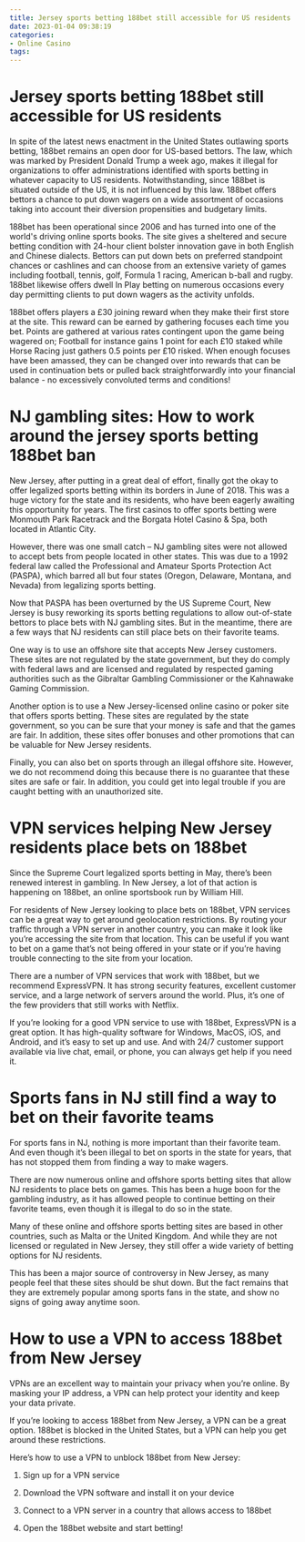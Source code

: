 ```yaml
---
title: Jersey sports betting 188bet still accessible for US residents
date: 2023-01-04 09:38:19
categories:
- Online Casino
tags:
---
```



#  Jersey sports betting 188bet still accessible for US residents

In spite of the latest news enactment in the United States outlawing sports betting, 188bet remains an open door for US-based bettors. The law, which was marked by President Donald Trump a week ago, makes it illegal for organizations to offer administrations identified with sports betting in whatever capacity to US residents. Notwithstanding, since 188bet is situated outside of the US, it is not influenced by this law. 188bet offers bettors a chance to put down wagers on a wide assortment of occasions taking into account their diversion propensities and budgetary limits.

188bet has been operational since 2006 and has turned into one of the world's driving online sports books. The site gives a sheltered and secure betting condition with 24-hour client bolster innovation gave in both English and Chinese dialects. Bettors can put down bets on preferred standpoint chances or cashlines and can choose from an extensive variety of games including football, tennis, golf, Formula 1 racing, American b-ball and rugby. 188bet likewise offers dwell In Play betting on numerous occasions every day permitting clients to put down wagers as the activity unfolds.

188bet offers players a £30 joining reward when they make their first store at the site. This reward can be earned by gathering focuses each time you bet. Points are gathered at various rates contingent upon the game being wagered on; Football for instance gains 1 point for each £10 staked while Horse Racing just gathers 0.5 points per £10 risked. When enough focuses have been amassed, they can be changed over into rewards that can be used in continuation bets or pulled back straightforwardly into your financial balance - no excessively convoluted terms and conditions!

#  NJ gambling sites: How to work around the jersey sports betting 188bet ban

New Jersey, after putting in a great deal of effort, finally got the okay to offer legalized sports betting within its borders in June of 2018. This was a huge victory for the state and its residents, who have been eagerly awaiting this opportunity for years. The first casinos to offer sports betting were Monmouth Park Racetrack and the Borgata Hotel Casino & Spa, both located in Atlantic City.

However, there was one small catch – NJ gambling sites were not allowed to accept bets from people located in other states. This was due to a 1992 federal law called the Professional and Amateur Sports Protection Act (PASPA), which barred all but four states (Oregon, Delaware, Montana, and Nevada) from legalizing sports betting.

Now that PASPA has been overturned by the US Supreme Court, New Jersey is busy reworking its sports betting regulations to allow out-of-state bettors to place bets with NJ gambling sites. But in the meantime, there are a few ways that NJ residents can still place bets on their favorite teams.

One way is to use an offshore site that accepts New Jersey customers. These sites are not regulated by the state government, but they do comply with federal laws and are licensed and regulated by respected gaming authorities such as the Gibraltar Gambling Commissioner or the Kahnawake Gaming Commission.

Another option is to use a New Jersey-licensed online casino or poker site that offers sports betting. These sites are regulated by the state government, so you can be sure that your money is safe and that the games are fair. In addition, these sites offer bonuses and other promotions that can be valuable for New Jersey residents.

Finally, you can also bet on sports through an illegal offshore site. However, we do not recommend doing this because there is no guarantee that these sites are safe or fair. In addition, you could get into legal trouble if you are caught betting with an unauthorized site.

#  VPN services helping New Jersey residents place bets on 188bet

Since the Supreme Court legalized sports betting in May, there’s been renewed interest in gambling. In New Jersey, a lot of that action is happening on 188bet, an online sportsbook run by William Hill.

For residents of New Jersey looking to place bets on 188bet, VPN services can be a great way to get around geolocation restrictions. By routing your traffic through a VPN server in another country, you can make it look like you’re accessing the site from that location. This can be useful if you want to bet on a game that’s not being offered in your state or if you’re having trouble connecting to the site from your location.

There are a number of VPN services that work with 188bet, but we recommend ExpressVPN. It has strong security features, excellent customer service, and a large network of servers around the world. Plus, it’s one of the few providers that still works with Netflix.

If you’re looking for a good VPN service to use with 188bet, ExpressVPN is a great option. It has high-quality software for Windows, MacOS, iOS, and Android, and it’s easy to set up and use. And with 24/7 customer support available via live chat, email, or phone, you can always get help if you need it.

#  Sports fans in NJ still find a way to bet on their favorite teams

For sports fans in NJ, nothing is more important than their favorite team. And even though it’s been illegal to bet on sports in the state for years, that has not stopped them from finding a way to make wagers.

There are now numerous online and offshore sports betting sites that allow NJ residents to place bets on games. This has been a huge boon for the gambling industry, as it has allowed people to continue betting on their favorite teams, even though it is illegal to do so in the state.

Many of these online and offshore sports betting sites are based in other countries, such as Malta or the United Kingdom. And while they are not licensed or regulated in New Jersey, they still offer a wide variety of betting options for NJ residents.

This has been a major source of controversy in New Jersey, as many people feel that these sites should be shut down. But the fact remains that they are extremely popular among sports fans in the state, and show no signs of going away anytime soon.

#  How to use a VPN to access 188bet from New Jersey

VPNs are an excellent way to maintain your privacy when you’re online. By masking your IP address, a VPN can help protect your identity and keep your data private.

If you’re looking to access 188bet from New Jersey, a VPN can be a great option. 188bet is blocked in the United States, but a VPN can help you get around these restrictions.

Here’s how to use a VPN to unblock 188bet from New Jersey:

1. Sign up for a VPN service

2. Download the VPN software and install it on your device

3. Connect to a VPN server in a country that allows access to 188bet

4. Open the 188bet website and start betting!